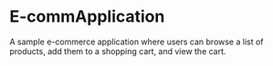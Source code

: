 # E-commApplication
A sample e-commerce application where users can browse a list of products, add them to a shopping cart, and view the cart.

